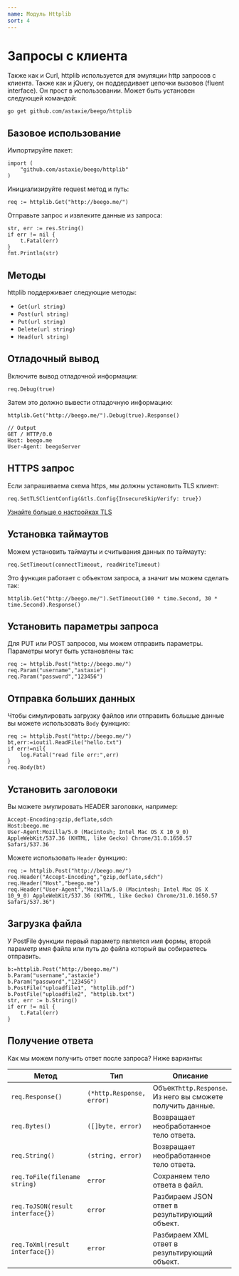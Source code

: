 ```yaml
---
name: Модуль Httplib 
sort: 4
---
```


# Запросы с клиента

Также как и Curl, httplib используется для эмуляции http запросов с клиента. Также как и jQuery, он поддердивает цепочки вызовов (fluent interface). Он прост в использовании. Может быть установен следующей командой:

	go get github.com/astaxie/beego/httplib

## Базовое использование

Импортируйте пакет:

	import (
		"github.com/astaxie/beego/httplib"
	)	

Инициализируйте request метод и путь:

	req := httplib.Get("http://beego.me/")

Отправьте запрос и извлеките данные из запроса:

	str, err := res.String()
	if err != nil {
		t.Fatal(err)
	}
	fmt.Println(str)
	
## Методы

httplib поддерживает следующие методы:

- `Get(url string)`
- `Post(url string)`
- `Put(url string)`
- `Delete(url string)`
- `Head(url string)`

## Отладочный вывод

Включите вывод отладочной информации:

	req.Debug(true)

Затем это должно вывести отладочную информацию:

	httplib.Get("http://beego.me/").Debug(true).Response()

	// Output
	GET / HTTP/0.0
	Host: beego.me
	User-Agent: beegoServer

## HTTPS запрос

Если запрашиваема схема https, мы должны установить TLS клиент:

	req.SetTLSClientConfig(&tls.Config{InsecureSkipVerify: true})

[Узнайте больше о настройках TLS](http://gowalker.org/crypto/tls#Config)

## Установка таймаутов

Можем установить таймауты и считывания данных по таймауту:

	req.SetTimeout(connectTimeout, readWriteTimeout)

Это функция работает с объектом запроса, а значит мы можем сделать так:

	httplib.Get("http://beego.me/").SetTimeout(100 * time.Second, 30 * time.Second).Response()
	
## Установить параметры запроса

Для PUT или POST запросов, мы можем отправить параметры. Параметры могут быть установлены так:

	req := httplib.Post("http://beego.me/")
	req.Param("username","astaxie")
	req.Param("password","123456")

## Отправка больших данных

Чтобы симулировать загрузку файлов или отправить большые данные вы можете использовать `Body` функцию:

	req := httplib.Post("http://beego.me/")
	bt,err:=ioutil.ReadFile("hello.txt")
	if err!=nil{
		log.Fatal("read file err:",err)
	}
	req.Body(bt)

## Установить заголовоки

Вы можете эмулировать HEADER заголовки, например:

	Accept-Encoding:gzip,deflate,sdch
	Host:beego.me
	User-Agent:Mozilla/5.0 (Macintosh; Intel Mac OS X 10_9_0) AppleWebKit/537.36 (KHTML, like Gecko) Chrome/31.0.1650.57 Safari/537.36

Можете использовать `Header` функцию:

	req := httplib.Post("http://beego.me/")
	req.Header("Accept-Encoding","gzip,deflate,sdch")
	req.Header("Host","beego.me")
	req.Header("User-Agent","Mozilla/5.0 (Macintosh; Intel Mac OS X 10_9_0) AppleWebKit/537.36 (KHTML, like Gecko) Chrome/31.0.1650.57 Safari/537.36")

## Загрузка файла

У PostFile функции первый параметр является имя формы, второй параметр имя файла или путь до файла который вы собираетесь отправить. 

```
b:=httplib.Post("http://beego.me/")
b.Param("username","astaxie")
b.Param("password","123456")
b.PostFile("uploadfile1", "httplib.pdf")
b.PostFile("uploadfile2", "httplib.txt")
str, err := b.String()
if err != nil {
    t.Fatal(err)
}
```

## Получение ответа 

Как мы можем получить ответ после запроса? Ниже варианты:

|Метод                           |Тип                      |Описание                                                   |
|--------------------------------|-------------------------|-----------------------------------------------------------|
|`req.Response()`                |`(*http.Response, error)`|Объект`http.Response`. Из него вы сможете получить данные. |
|`req.Bytes()`                   |`([]byte, error)`        |Возвращает необработанное тело ответа.                     |
|`req.String()`                  |`(string, error)`        |Возвращает необработанное тело ответа.                     |
|`req.ToFile(filename string)`   |`error`                  |Сохраняем тело ответа в файл.                              |
|`req.ToJSON(result interface{})`|`error`                  |Разбираем JSON ответ в результирующий объект.              |
|`req.ToXml(result interface{})` |`error`                  |Разбираем XML ответ в результирующий объект.               |
